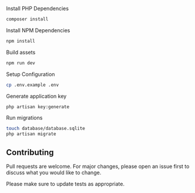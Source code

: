 
Install PHP Dependencies

```bash
composer install
```

Install NPM Dependencies

```bash
npm install
```

Build assets

```bash
npm run dev
```

Setup Configuration

```bash
cp .env.example .env
```

Generate application key

```bash
php artisan key:generate
```


Run migrations

```bash
touch database/database.sqlite
php artisan migrate
```

## Contributing

Pull requests are welcome. For major changes, please open an issue first to discuss what you would like to change.

Please make sure to update tests as appropriate.


